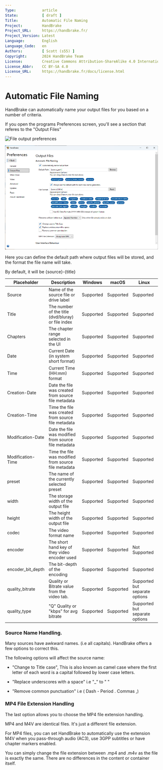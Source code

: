 ```yaml
---
Type:            article
State:           [ draft ]
Title:           Automatic File Naming
Project:         HandBrake
Project_URL:     https://handbrake.fr/
Project_Version: Latest
Language:        English
Language_Code:   en
Authors:         [ Scott (s55) ]
Copyright:       2024 HandBrake Team
License:         Creative Commons Attribution-ShareAlike 4.0 International
License_Abbr:    CC BY-SA 4.0
License_URL:     https://handbrake.fr/docs/license.html
---
```


Automatic File Naming
=============================

HandBrake can automatically name your output files for you based on a number of criteria.

If you open the programs Preferences screen, you'll see a section that referes to the "Output Files"

<!-- .system-macos -->
![File output preferences](../../images/mac/output-file-preferences-1.5.0.png "File output preferences macOS")
<!-- /.system-macos -->

<!-- .system-windows -->
![File output preferences](../../images/windows/output-file-preferences-1.7.0.png "File output preferences Windwos")
<!-- /.system-windows -->

Here you can define the default path where output files will be stored, and the format the file name will take.

By default, it will be {source}-{title}

| Placeholder             | Description                                            | Windows   | macOS         | Linux  |
|-------------------------|-----|------|-----|-----|
| Source                  | Name of the source file or drive label                 | Supported | Supported     | Supported |
| Title                   | The number of the title (dvd/bluray) or file index     | Supported | Supported     | Supported |
| Chapters                | The chapter range selected in the UI                   | Supported | Supported     | Supported |
| Date                    | Current Date (in system short format)                  | Supported | Supported     | Supported |
| Time                    | Current Time  (HH:mm) format                           | Supported | Supported     | Supported |
| Creation-Date           | Date the file was created from source file metadata    | Supported | Supported     | Supported |
| Creation-Time           | Time the file was created from source file metadata    | Supported | Supported     | Supported |
| Modification-Date       | Date the file was modified from source file metadata   | Supported | Supported     | Supported |
| Modification-Time       | Time the file was modified from source file metadata   | Supported | Supported     | Supported |
| preset                  | The name of the currently selected preset              | Supported | Supported     | Supported |
| width                   | The storage width of the output file                   | Supported | Supported     | Supported |
| height                  | The height width of the output file                    | Supported | Supported     | Supported |
| codec                   | The video format name                                  | Supported | Supported     | Supported |
| encoder                 | The short hand key of they video encoder used          | Supported | Supported     | Not Supported |
| encoder_bit_depth       | The bit-depth of the encoding                          | Supported | Supported     | Supported |
| quality_bitrate         | Quality or Bitrate value from the video tab.           | Supported | Supported     | Supported but separate options |
| quality_type            | "Q" Quality or "kbps" for avg bitrate                  | Supported | Supported     | Supported but separate options |

### Source Name Handling.

Many sources have awkward names. (i.e all capitals). HandBrake offers a few options to correct this.

The following options will affect the source name:

- "Change to Title case",  This is also known as camel case where the first letter of each word is a capital followed by lower case letters.

- "Replace underscores with a space"  i.e  "_" to " "

- "Remove common punctuation" i.e ( Dash - Period . Commas ,)

### MP4 File Extension Handling

The last option allows you to choose the MP4 file extension handling.

MP4 and M4V are identical files. It's just a different file extension.

For MP4 files, you can set HandBrake to automatically use the extension M4V when you pass-through audio (AC3), use 3GPP subtitles or have chapter markers enabled.

You can simply change the file extension between .mp4 and .m4v as the file is exactly the same. There are no differences in the content or container itself.

